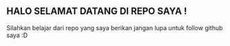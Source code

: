## HALO SELAMAT DATANG DI REPO SAYA !

Silahkan belajar dari repo yang saya berikan jangan lupa untuk follow github saya :D
